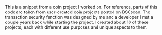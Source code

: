 This is a snippet from a coin project I worked on. For reference, parts of this code are taken from user-created coin projects posted on BSCscan. The transaction security function was designed by me and a developer I met a couple years back while starting the project. I created about 10 of these projects, each with different use purposes and unique aspects to them.
